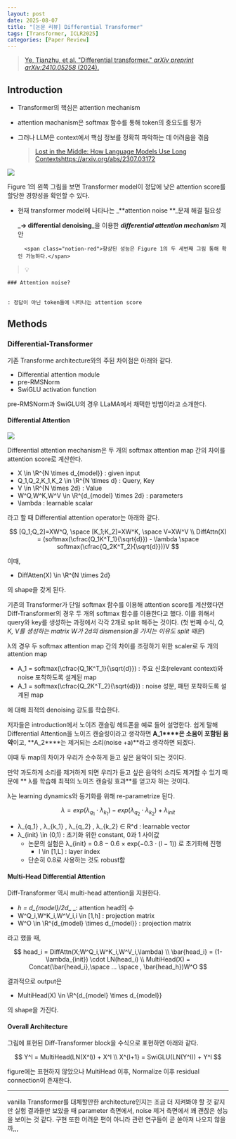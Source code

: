 ```yaml
---
layout: post
date: 2025-08-07
title: "[논문 리뷰] Differential Transformer"
tags: [Transformer, ICLR2025]
categories: [Paper Review]
---
```


> [Ye, Tianzhu, et al. "Differential transformer." ](https://arxiv.org/abs/2410.05258)[_arXiv preprint arXiv:2410.05258_](https://arxiv.org/abs/2410.05258)[ (2024).](https://arxiv.org/abs/2410.05258)



## Introduction

- Transformer의 핵심은 attention mechanism
- attention machanism은 softmax 함수를 통해 token의 중요도를 평가
- 그러나 LLM은 context에서 핵심 정보를 정확히 파악하는 데 어려움을 겪음

	> [Lost in the Middle: How Language Models Use Long Contextshttps://arxiv.org/abs/2307.03172](https://arxiv.org/abs/2307.03172)


![](https://prod-files-secure.s3.us-west-2.amazonaws.com/542b861c-36a8-4051-84e5-8804b6728dba/9083ea56-691a-4752-ae26-47f403431ac8/image.png?X-Amz-Algorithm=AWS4-HMAC-SHA256&X-Amz-Content-Sha256=UNSIGNED-PAYLOAD&X-Amz-Credential=ASIAZI2LB466RCZJUOSN%2F20250814%2Fus-west-2%2Fs3%2Faws4_request&X-Amz-Date=20250814T150054Z&X-Amz-Expires=3600&X-Amz-Security-Token=IQoJb3JpZ2luX2VjEP%2F%2F%2F%2F%2F%2F%2F%2F%2F%2F%2FwEaCXVzLXdlc3QtMiJHMEUCIE5YPtwDx5be0rO%2Fx%2B6ILDutxp6fk6IXLVOWkkvDMzd2AiEAqVG6nkGOapo5SYnMw3qBue%2FgBdfEH4WnwnzRmFbFCEYq%2FwMIRxAAGgw2Mzc0MjMxODM4MDUiDCTmvSyh6sDCtUJ8qCrcA1U81AqB2LiCRNNjZTHlwUCAxlFVWzKwjkg5VgpzJ%2FNipgGUhhwr0AHCTzJqnBILzAOr5MPQRoTWuSoJDduJgrbNiWNG33uVYzmE2EA4gcGCXnZN%2BU9WaP1Uv0jGpK6kGbxCeQYzoHDOOHMeHSmxP8NAyig3jZ08GQYpNPyO0N9vaJTO5kzk5gZ1I8Ofco0XGNegLD2NHYao48YL9bViAsGk0ysuSomBUYwhxN%2FK0b901WOduOQR%2Fuuia%2FDJjrHOb8TbWoFHnLYTMlMU2aJ1NVWcZbOe%2BhC67CA%2BnBV8mcxpABv4h6odrvtmfx6TfrK%2FSHldQueKO5ne%2BXo9hdCL0wlF%2Bn5qg5oq2uagWSs5r0iXihBXOUxg0UQK4jAxGVKlV4zZdrm86yjXwWjVUDUFotEUphC6JFKZhnMO2MoDMKiJmXgUEdgaER7f9f4qPOzxIZqW6BT9OshYZ%2BMTQ5qVI%2FSzqNsIvlrCkOiHmuviBQLOkrx5%2FG5lgjh%2BVvQdRpajXbwscQopaU98YJaG%2FPhnp2fW5MA8S%2BvOkx9lSO%2F9S0FmgD2GgnJKG%2Big2VVqFvptPsuGmBFFALo95FZxFTCbeadrj7qBskwO7sTwsFIJxdeEXr1M1e%2FTe7HAypciML3g98QGOqUBxAmo13O1MbuMlEv7y77WDCn1Qo1mXDRzZ00dUUwIugGcI1VaX0tMnDc%2BCu2ue2zHCdVnlFWJ%2Bb4tw1GKJemUx0vRdT1slA9GEf9pes6OU1Y0Gs1A7wE2194%2BzH0YLl8DRDdJBW8oJUGb86E4EGR3J0yIT3NIiOqqpEunbagYVTMOVNsM6Ng0QRvsFCJwpquKSVj7GbPNVzqgS6aWoEde%2FAmutijP&X-Amz-Signature=aa2f57ace146a4de71642ad184d37fcc7fd52f26abc8b6bc0e0e2b35b681934f&X-Amz-SignedHeaders=host&x-amz-checksum-mode=ENABLED&x-id=GetObject)


Figure 1의 왼쪽 그림을 보면 Transformer model이 정답에 낮은 attention score를 할당한 경향성을 확인할 수 있다.

- 현재 transformer model에 나타나는 _**attention noise **_문제 해결 필요성

	_**→ differential denoising**_을 이용한 _**differential attention mechanism**_ 제안


		<span class="notion-red">향상된 성능은 Figure 1의 두 세번째 그림 통해 확인 가능하다.</span>


> 💡 


	### Attention noise?


	: 정답이 아닌 token들에 나타나는 attention score



## Methods



### Differential-Transformer


기존 Transforme architecture와의 주된 차이점은 아래와 같다.

- Differential attention module
- pre-RMSNorm
- SwiGLU activation function

pre-RMSNorm과 SwiGLU의 경우 LLaMA에서 채택한 방법이라고 소개한다.



#### Differential Attention


![](https://prod-files-secure.s3.us-west-2.amazonaws.com/542b861c-36a8-4051-84e5-8804b6728dba/116d70b2-1963-4810-9167-f4c7d8a06e8f/image.png?X-Amz-Algorithm=AWS4-HMAC-SHA256&X-Amz-Content-Sha256=UNSIGNED-PAYLOAD&X-Amz-Credential=ASIAZI2LB466RCZJUOSN%2F20250814%2Fus-west-2%2Fs3%2Faws4_request&X-Amz-Date=20250814T150054Z&X-Amz-Expires=3600&X-Amz-Security-Token=IQoJb3JpZ2luX2VjEP%2F%2F%2F%2F%2F%2F%2F%2F%2F%2F%2FwEaCXVzLXdlc3QtMiJHMEUCIE5YPtwDx5be0rO%2Fx%2B6ILDutxp6fk6IXLVOWkkvDMzd2AiEAqVG6nkGOapo5SYnMw3qBue%2FgBdfEH4WnwnzRmFbFCEYq%2FwMIRxAAGgw2Mzc0MjMxODM4MDUiDCTmvSyh6sDCtUJ8qCrcA1U81AqB2LiCRNNjZTHlwUCAxlFVWzKwjkg5VgpzJ%2FNipgGUhhwr0AHCTzJqnBILzAOr5MPQRoTWuSoJDduJgrbNiWNG33uVYzmE2EA4gcGCXnZN%2BU9WaP1Uv0jGpK6kGbxCeQYzoHDOOHMeHSmxP8NAyig3jZ08GQYpNPyO0N9vaJTO5kzk5gZ1I8Ofco0XGNegLD2NHYao48YL9bViAsGk0ysuSomBUYwhxN%2FK0b901WOduOQR%2Fuuia%2FDJjrHOb8TbWoFHnLYTMlMU2aJ1NVWcZbOe%2BhC67CA%2BnBV8mcxpABv4h6odrvtmfx6TfrK%2FSHldQueKO5ne%2BXo9hdCL0wlF%2Bn5qg5oq2uagWSs5r0iXihBXOUxg0UQK4jAxGVKlV4zZdrm86yjXwWjVUDUFotEUphC6JFKZhnMO2MoDMKiJmXgUEdgaER7f9f4qPOzxIZqW6BT9OshYZ%2BMTQ5qVI%2FSzqNsIvlrCkOiHmuviBQLOkrx5%2FG5lgjh%2BVvQdRpajXbwscQopaU98YJaG%2FPhnp2fW5MA8S%2BvOkx9lSO%2F9S0FmgD2GgnJKG%2Big2VVqFvptPsuGmBFFALo95FZxFTCbeadrj7qBskwO7sTwsFIJxdeEXr1M1e%2FTe7HAypciML3g98QGOqUBxAmo13O1MbuMlEv7y77WDCn1Qo1mXDRzZ00dUUwIugGcI1VaX0tMnDc%2BCu2ue2zHCdVnlFWJ%2Bb4tw1GKJemUx0vRdT1slA9GEf9pes6OU1Y0Gs1A7wE2194%2BzH0YLl8DRDdJBW8oJUGb86E4EGR3J0yIT3NIiOqqpEunbagYVTMOVNsM6Ng0QRvsFCJwpquKSVj7GbPNVzqgS6aWoEde%2FAmutijP&X-Amz-Signature=5c00a1bf5b40e63db38ba6436fcb9bd8ebd63c722cebb02c41f4b8837fae8e67&X-Amz-SignedHeaders=host&x-amz-checksum-mode=ENABLED&x-id=GetObject)


Differential attention mechanism은 두 개의 softmax attention map 간의 차이를 attention score로 계산한다.

- X \in \R^{N \times d\_{model}} : given input
- Q\_1,Q\_2,K\_1,K\_2 \in \R^{N \times d} : Query, Key
- V \in \R^{N \times 2d} : Value
- W^Q,W^K,W^V \in \R^{d\_{model} \times 2d} : parameters
- \lambda : learnable scalar

라고 할 때 Differential attention operator는 아래와 같다.


$$
[Q_1;Q_2]=XW^Q, \space [K_1;K_2]=XW^K, \space V=XW^V \\
DiffAttn(X) = (softmax(\cfrac{Q_1K^T_1}{\sqrt{d}}) - \lambda \space softmax(\cfrac{Q_2K^T_2}{\sqrt{d}}))V
$$


이때,

- DiffAtten(X) \in \R^{N \times 2d}

의 shape을 갖게 된다.


기존의 Transformer가 단일 softmax 함수를 이용해 attention score를 계산했다면 Diff-Transformer의 경우 두 개의 softmax 함수를 이용한다고 했다. 이를 위해서 query와 key를 생성하는 과정에서 각각 2개로 split 해주는 것이다. <span class="notion-red">(첫 번째 수식, </span><span class="notion-red">_Q, K, V를 생성하는 matrix W가 2d의 dismension을 가지는 이유도 split 때문_</span><span class="notion-red">)</span>


 λ의 경우 두 softmax attention map 간의 차이를 조정하기 위한 scaler로 두 개의 attention map

- A\_1 = softmax(\cfrac{Q\_1K^T\_1}{\sqrt{d}}) : 주요 신호(relevant context)와 noise 포착하도록 설계된 map
- A\_1 = softmax(\cfrac{Q\_2K^T\_2}{\sqrt{d}}) : noise 성분, 패턴 포착하도록 설계된 map 

에 대해 최적의 denoising 강도를 학습한다.


저자들은 introduction에서 노이즈 캔슬링 헤드폰을 예로 들어 설명한다. 쉽게 말해 Differential Attention을 노이즈 캔슬링이라고 생각하면 **A\_1****은 소음이 포함된 음악**이고, **A\_2****는 제거되는 소리(noise +a)**라고 생각하면 되겠다. 


이때 두 map의 차이가 우리가 순수하게 듣고 싶은 음악이 되는 것이다. 


만약 과도하게 소리를 제거하게 되면 우리가 듣고 싶은 음악의 소리도 제거할 수 있기 때문에 ** λ를 학습해 최적의 노이즈 캔슬링 효과**를 얻고자 하는 것이다.


λ는 learning dynamics와 동기화를 위해 re-parametrize 된다.


$$
\lambda = exp(\lambda_{q_1} \cdot \lambda_{k_1}) - exp(\lambda_{q_2} \cdot \lambda_{k_2}) + \lambda_{init}
$$

- λ\_{q\_1} , λ\_{k\_1} , λ\_{q\_2} , λ\_{k\_2} ∈ R^d : learnable vector
- λ\_{init} \in (0,1) : 초기화 위한 constant, 0과 1 사이값
	- 논문의 실험은 λ\_{init} = 0.8 − 0.6 × exp(−0.3 · (l − 1)) 로 초기화해 진행
		- l \in [1,L] : layer index
	- 단순히 0.8로 사용하는 것도 robust함


#### **Multi-Head Differential Attention**


Diff-Transformer 역시 multi-head attention을 지원한다.

- _h = d\_{model}/2d__ _: attention head의 수
- W^Q\_i,W^K\_i,W^V\_i,i \in [1,h] : projection matrix
- W^O \in \R^{d\_{model} \times d\_{model}} : projection matrix

라고 했을 때,


$$
head_i = DiffAttn(X;W^Q_i,W^K_i,W^V_i,\lambda) \\
\bar{head_i} = (1-\lambda_{init}) \cdot LN(head_i) \\
MultiHead(X) = Concat(\bar{head_i},\space ... \space , \bar{head_h})W^O
$$


결과적으로 output은

- MultiHead(X) \in \R^{d\_{model} \times d\_{model}}

의 shape을 가진다.



#### Overall Architecture


그림에 표현된 Diff-Transformer block을 수식으로 표현하면 아래와 같다.


$$
Y^l = MultiHead(LN(X^l)) + X^l \\
X^{l+1} = SwiGLU(LN(Y^l)) + Y^l
$$


figure에는 표현하지 않았으나 MultiHead 이후, Normalize 이후 residual connection이 존재한다.


---


vanilla Transformer를 대체할만한 architecture인지는 조금 더 지켜봐야 할 것 같지만 실험 결과들만 보았을 때 parameter 측면에서, noise 제거 측면에서 꽤 괜찮은 성능을 보이는 것 같다. 구현 또한 어려운 편이 아니라 관련 연구들이 곧 쏟아져 나오지 않을까,,,

